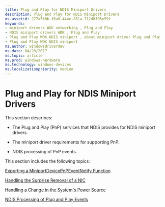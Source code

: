 ```yaml
---
title: Plug and Play for NDIS Miniport Drivers
description: Plug and Play for NDIS Miniport Drivers
ms.assetid: 277a5f8b-f6a6-444e-831a-712d8f05e59f
keywords:
- miniport drivers WDK networking , Plug and Play
- NDIS miniport drivers WDK , Plug and Play
- Plug and Play WDK NDIS miniport , about miniport driver Plug and Play
- Plug and Play WDK NDIS miniport
ms.author: windowsdriverdev
ms.date: 04/20/2017
ms.topic: article
ms.prod: windows-hardware
ms.technology: windows-devices
ms.localizationpriority: medium
---
```


# Plug and Play for NDIS Miniport Drivers





This section describes:

-   The Plug and Play (PnP) services that NDIS provides for NDIS miniport drivers.

-   The miniport driver requirements for supporting PnP.

-   NDIS processing of PnP events.

This section includes the following topics:

[Exporting a MiniportDevicePnPEventNotify Function](exporting-a-miniportdevicepnpeventnotify-function.md)

[Handling the Surprise Removal of a NIC](handling-the-surprise-removal-of-a-nic.md)

[Handling a Change in the System's Power Source](handling-a-change-in-the-system-s-power-source.md)

[NDIS Processing of Plug and Play Events](ndis-processing-of-plug-and-play-events.md)

 

 





